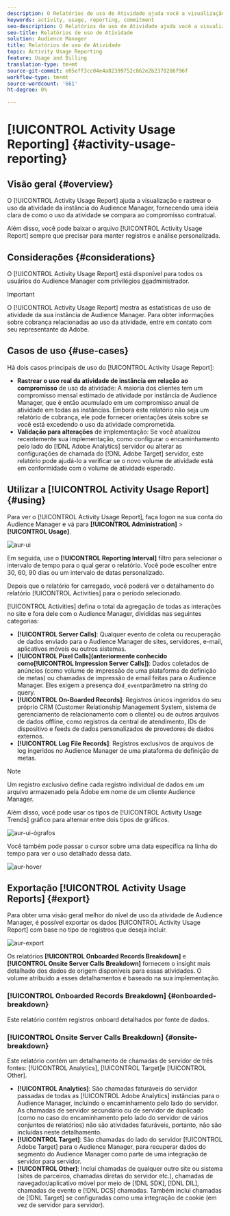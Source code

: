 ```yaml
---
description: O Relatórios de uso de Atividade ajuda você a visualização e a rastrear o uso de atividade para a instância do Audience Manager, para que você possa comparar o uso real com o compromisso contratual.
keywords: activity, usage, reporting, commitment
seo-description: O Relatórios de uso de Atividade ajuda você a visualização e a rastrear o uso de atividade para a instância do Audience Manager, para que você possa comparar o uso real com o compromisso contratual.
seo-title: Relatórios de uso de Atividade
solution: Audience Manager
title: Relatórios de uso de Atividade
topic: Activity Usage Reporting
feature: Usage and Billing
translation-type: tm+mt
source-git-commit: e05eff3cc04e4a82399752c862e2b2370286f96f
workflow-type: tm+mt
source-wordcount: '661'
ht-degree: 0%

---
```



# [!UICONTROL Activity Usage Reporting] {#activity-usage-reporting}

## Visão geral {#overview}

O [!UICONTROL Activity Usage Report] ajuda a visualização e rastrear o uso da atividade da instância do Audience Manager, fornecendo uma ideia clara de como o uso da atividade se compara ao compromisso contratual.

Além disso, você pode baixar o arquivo [!UICONTROL Activity Usage Report] sempre que precisar para manter registros e análise personalizada.

## Considerações {#considerations}

O [!UICONTROL Activity Usage Report] está disponível para todos os usuários do Audience Manager com privilégios [de](edit-account-settings.md)administrador.

>[!IMPORTANT]
>
>O [!UICONTROL Activity Usage Report] mostra as estatísticas de uso de atividade da sua instância de Audience Manager. Para obter informações sobre cobrança relacionadas ao uso da atividade, entre em contato com seu representante da Adobe.

## Casos de uso {#use-cases}

Há dois casos principais de uso do [!UICONTROL Activity Usage Report]:

* **Rastrear o uso real da atividade de instância em relação ao compromisso** de uso da atividade: A maioria dos clientes tem um compromisso mensal estimado de atividade por instância de Audience Manager, que é então acumulado em um compromisso anual de atividade em todas as instâncias. Embora este relatório não seja um relatório de cobrança, ele pode fornecer orientações úteis sobre se você está excedendo o uso da atividade comprometida.
* **Validação para alterações** de implementação: Se você atualizou recentemente sua implementação, como configurar o encaminhamento pelo lado do [!DNL Adobe Analytics] servidor ou alterar as configurações de chamada do [!DNL Adobe Target] servidor, este relatório pode ajudá-lo a verificar se o novo volume de atividade está em conformidade com o volume de atividade esperado.

## Utilizar a [!UICONTROL Activity Usage Report] {#using}

Para ver o [!UICONTROL Activity Usage Report], faça logon na sua conta do Audience Manager e vá para **[!UICONTROL Administration]** > **[!UICONTROL Usage]**.

![aur-ui](assets/aur-ui.png)

Em seguida, use o **[!UICONTROL Reporting Interval]** filtro para selecionar o intervalo de tempo para o qual gerar o relatório. Você pode escolher entre 30, 60, 90 dias ou um intervalo de datas personalizado.

Depois que o relatório for carregado, você poderá ver o detalhamento do relatório [!UICONTROL Activities] para o período selecionado.

[!UICONTROL Activities] defina o total da agregação de todas as interações no site e fora dele com o Audience Manager, divididas nas seguintes categorias:

* **[!UICONTROL Server Calls]**: Qualquer evento de coleta ou recuperação de dados enviado para o Audience Manager de sites, servidores, e-mail, aplicativos móveis ou outros sistemas.
* **[!UICONTROL Pixel Calls](anteriormente conhecido como[!UICONTROL Impression Server Calls])**: Dados coletados de anúncios (como volume de impressão de uma plataforma de definição de metas) ou chamadas de impressão de email feitas para o Audience Manager. Eles exigem a presença do`d_event`parâmetro na string do query.
* **[!UICONTROL On-Boarded Records]**: Registros únicos ingeridos do seu próprio CRM (Customer Relationship Management System, sistema de gerenciamento de relacionamento com o cliente) ou de outros arquivos de dados offline, como registros da central de atendimento, IDs de dispositivo e feeds de dados personalizados de provedores de dados externos.
* **[!UICONTROL Log File Records]**: Registros exclusivos de arquivos de log ingeridos no Audience Manager de uma plataforma de definição de metas.

>[!NOTE]
>
>Um registro exclusivo define cada registro individual de dados em um arquivo armazenado pela Adobe em nome de um cliente Audience Manager.

Além disso, você pode usar os tipos de [!UICONTROL Activity Usage Trends] gráfico para alternar entre dois tipos de gráficos.

![aur-ui-ógrafos](assets/aur-ui-graphs.png)

Você também pode passar o cursor sobre uma data específica na linha do tempo para ver o uso detalhado dessa data.

![aur-hover](assets/aur-hover.png)

## Exportação [!UICONTROL Activity Usage Reports] {#export}

Para obter uma visão geral melhor do nível de uso da atividade de Audience Manager, é possível exportar os dados [!UICONTROL Activity Usage Report] com base no tipo de registros que deseja incluir.

![aur-export](assets/aur-export.png)

Os relatórios **[!UICONTROL Onboarded Records Breakdown]** e **[!UICONTROL Onsite Server Calls Breakdown]** fornecem o insight mais detalhado dos dados de origem disponíveis para essas atividades. O volume atribuído a esses detalhamentos é baseado na sua implementação.

### [!UICONTROL Onboarded Records Breakdown] {#onboarded-breakdown}

Este relatório contém registros onboard detalhados por fonte de dados.

### [!UICONTROL Onsite Server Calls Breakdown] {#onsite-breakdown}

Este relatório contém um detalhamento de chamadas de servidor de três fontes: [!UICONTROL Analytics], [!UICONTROL Target]e [!UICONTROL Other].

* **[!UICONTROL Analytics]**: São chamadas faturáveis do servidor passadas de todas as [!UICONTROL Adobe Analytics] instâncias para o Audience Manager, incluindo o encaminhamento pelo lado do servidor. As chamadas de servidor secundário ou de servidor de duplicado (como no caso do encaminhamento pelo lado do servidor de vários conjuntos de relatórios) não são atividades faturáveis, portanto, não são incluídas neste detalhamento.
* **[!UICONTROL Target]**: São chamadas do lado do servidor [!UICONTROL Adobe Target] para o Audience Manager, para recuperar dados do segmento do Audience Manager como parte de uma integração de servidor para servidor.
* **[!UICONTROL Other]**: Inclui chamadas de qualquer outro site ou sistema (sites de parceiros, chamadas diretas do servidor etc.), chamadas de navegador/aplicativo móvel por meio de [!DNL SDK], [!DNL DIL], chamadas de evento e [!DNL DCS] chamadas. Também inclui chamadas de [!DNL Target] se configuradas como uma integração de cookie (em vez de servidor para servidor).
